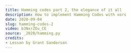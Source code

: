 ```yaml
---
title: Hamming codes part 2, the elegance of it all
description: How to implement Hamming Codes with xors
date: 2020-09-04
slug: hamming-codes-2
video: b3NxrZOu_CE
source: _2020/hamming.py
credits:
- Lesson by Grant Sanderson
---
```

